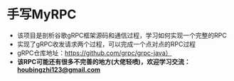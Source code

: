 # 手写MyRPC
- 该项目是剖析谷歌gRPC框架源码和通信过程，学习如何实现一个完整的RPC
- 实现了gRPC收发请求两个过程，可以完成一个点对点的RPC过程
- gRPC仓库地址：https://github.com/grpc/grpc-java）
- **该RPC可能还有很多不完善的地方(大佬轻喷)，欢迎学习交流：houbingzhi123@gmail.com**
